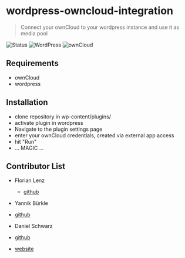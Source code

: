 # wordpress-owncloud-integration
> Connect your ownCloud to your wordpress instance and use it as media pool

![Status](https://img.shields.io/badge/Status-work%20in%20progress-red.svg)
![WordPress](https://img.shields.io/badge/Wordpress-4.8.3%20tested-brightgreen.svg)
![ownCloud](https://img.shields.io/badge/ownCloud-10.0.3%20tested-brightgreen.svg)

## Requirements
- ownCloud
- wordpress


## Installation
- clone repository in wp-content/plugins/
- activate plugin in wordpress
- Navigate to the plugin settings page
- enter your ownCloud credentials, created via external app access
- hit "Run"
- ... MAGIC ...

## Contributor List

- Florian Lenz
  - [github](https://github.com/hurradieweltgehtunter)


- Yannik Bürkle
 - [github](https://github.com/yannik-b)


- Daniel Schwarz
 - [github](https://github.com/dansch94)
 - [website](https://blackit.de)
